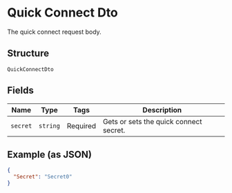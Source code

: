 
# Quick Connect Dto

The quick connect request body.

## Structure

`QuickConnectDto`

## Fields

| Name | Type | Tags | Description |
|  --- | --- | --- | --- |
| `secret` | `string` | Required | Gets or sets the quick connect secret. |

## Example (as JSON)

```json
{
  "Secret": "Secret0"
}
```

